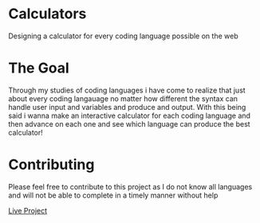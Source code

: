 # Calculators
Designing a calculator for every coding language possible on the web

# The Goal
Through my studies of coding languages i have come to realize that just about every coding langauage no matter how different the syntax can handle user input and variables and produce and output. With this being said i wanna make an interactive calculator for each coding language and then advance on each one and see which language can produce the best calculator!

# Contributing
Please feel free to contribute to this project as I do not know all languages and will not be able to complete in a timely manner without help

<a href="livewiretech.co.nf/cal/">Live Project</a>


